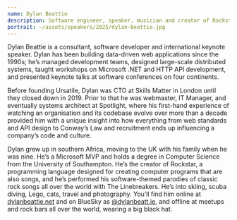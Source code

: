 ```yaml
---
name: Dylan Beattie
description: Software engineer, speaker, musician and creator of Rockstar
portrait: ~/assets/speakers/2025/dylan-beattie.jpg
---
```


Dylan Beattie is a consultant, software developer and international keynote speaker. Dylan has been building data-driven web applications since the 1990s; he’s managed development teams, designed large-scale distributed systems, taught workshops on Microsoft .NET and HTTP API development, and presented keynote talks at software conferences on four continents.

Before founding Ursatile, Dylan was CTO at Skills Matter in London until they closed down in 2019. Prior to that he was webmaster, IT Manager, and eventually systems architect at Spotlight, where his first-hand experience of watching an organisation and its codebase evolve over more than a decade provided him with a unique insight into how everything from web standards and API design to Conway’s Law and recruitment ends up influencing a company’s code and culture.

Dylan grew up in southern Africa, moving to the UK with his family when he was nine. He’s a Microsoft MVP and holds a degree in Computer Science from the University of Southampton. He’s the creator of Rockstar, a programming language designed for creating computer programs that are also songs, and he’s performed his software-themed parodies of classic rock songs all over the world with The Linebreakers. He’s into skiing, scuba diving, Lego, cats, travel and photography. You’ll find him online at [dylanbeattie.net](https://dylanbeattie.net/) and on BlueSky as [@dylanbeatt.ie](https://bsky.app/profile/dylanbeattie.net), and offline at meetups and rock bars all over the world, wearing a big black hat.
